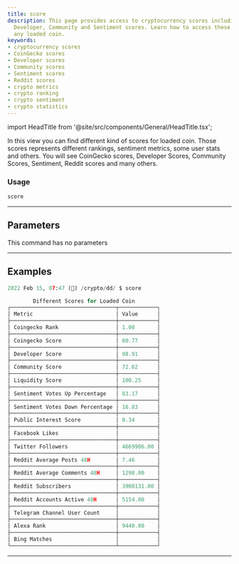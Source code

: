 ```yaml
---
title: score
description: This page provides access to cryptocurrency scores including CoinGecko,
  Developer, Community and Sentiment scores. Learn how to access these scores for
  any loaded coin.
keywords:
- cryptocurrency scores
- CoinGecko scores
- Developer scores
- Community scores
- Sentiment scores
- Reddit scores
- crypto metrics
- crypto ranking
- crypto sentiment
- crypto statistics
---
```


import HeadTitle from '@site/src/components/General/HeadTitle.tsx';

<HeadTitle title="score - Dd - Crypto - Reference | OpenBB Terminal Docs" />

In this view you can find different kind of scores for loaded coin. Those scores represents different rankings, sentiment metrics, some user stats and others. You will see CoinGecko scores, Developer Scores, Community Scores, Sentiment, Reddit scores and many others.

### Usage

```python
score
```

---

## Parameters

This command has no parameters



---

## Examples

```python
2022 Feb 15, 07:47 (🦋) /crypto/dd/ $ score

        Different Scores for Loaded Coin
┌─────────────────────────────────┬────────────┐
│ Metric                          │ Value      │
├─────────────────────────────────┼────────────┤
│ Coingecko Rank                  │ 1.00       │
├─────────────────────────────────┼────────────┤
│ Coingecko Score                 │ 80.77      │
├─────────────────────────────────┼────────────┤
│ Developer Score                 │ 98.91      │
├─────────────────────────────────┼────────────┤
│ Community Score                 │ 72.62      │
├─────────────────────────────────┼────────────┤
│ Liquidity Score                 │ 100.25     │
├─────────────────────────────────┼────────────┤
│ Sentiment Votes Up Percentage   │ 83.17      │
├─────────────────────────────────┼────────────┤
│ Sentiment Votes Down Percentage │ 16.83      │
├─────────────────────────────────┼────────────┤
│ Public Interest Score           │ 0.34       │
├─────────────────────────────────┼────────────┤
│ Facebook Likes                  │            │
├─────────────────────────────────┼────────────┤
│ Twitter Followers               │ 4669906.00 │
├─────────────────────────────────┼────────────┤
│ Reddit Average Posts 48H        │ 7.46       │
├─────────────────────────────────┼────────────┤
│ Reddit Average Comments 48H     │ 1298.00    │
├─────────────────────────────────┼────────────┤
│ Reddit Subscribers              │ 3908131.00 │
├─────────────────────────────────┼────────────┤
│ Reddit Accounts Active 48H      │ 5154.00    │
├─────────────────────────────────┼────────────┤
│ Telegram Channel User Count     │            │
├─────────────────────────────────┼────────────┤
│ Alexa Rank                      │ 9440.00    │
├─────────────────────────────────┼────────────┤
│ Bing Matches                    │            │
└─────────────────────────────────┴────────────┘
```
---

